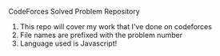 CodeForces Solved Problem Repository

1. This repo will cover my work that I've done on codeforces
2. File names are prefixed with the problem number
3. Language used is Javascript!
